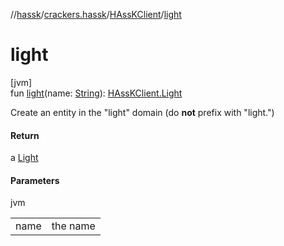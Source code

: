 //[hassk](../../../index.md)/[crackers.hassk](../index.md)/[HAssKClient](index.md)/[light](light.md)

# light

[jvm]\
fun [light](light.md)(name: [String](https://kotlinlang.org/api/latest/jvm/stdlib/kotlin/-string/index.html)): [HAssKClient.Light](-light/index.md)

Create an entity in the &quot;light&quot; domain (do **not** prefix with &quot;light.&quot;)

#### Return

a [Light](-light/index.md)

#### Parameters

jvm

| | |
|---|---|
| name | the name |
